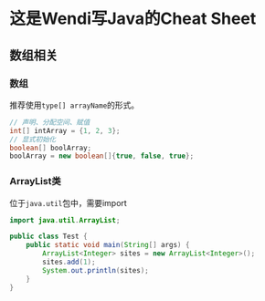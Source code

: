 # 这是Wendi写Java的Cheat Sheet

## 数组相关
### 数组
推荐使用``type[] arrayName``的形式。
```java
// 声明、分配空间、赋值
int[] intArray = {1, 2, 3};
// 显式初始化
boolean[] boolArray;
boolArray = new boolean[]{true, false, true};
```

### ArrayList类
位于``java.util``包中，需要import
```java
import java.util.ArrayList;

public class Test {
    public static void main(String[] args) {
        ArrayList<Integer> sites = new ArrayList<Integer>();
        sites.add(1);
        System.out.println(sites);
    }
}
```